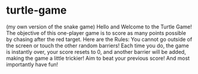 # turtle-game
(my own version of the snake game)
Hello and Welcome to the Turtle Game!
The objective of this one-player game is to score as many points possible by chasing after the red target.
Here are the Rules: You cannot go outside of the screen or touch the other random barriers!
Each time you do, the game is instantly over, your score resets to 0, and another barrier will be added, making the game a little trickier!
Aim to beat your previous score! And most importantly have fun!
